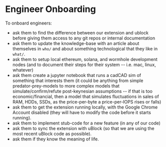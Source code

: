 # Engineer Onboarding

To onboard engineers:

  - ask them to find the difference between our extension and ublock
    before giving them access to any git repos or internal documentation
  - ask them to update the knowledge-base with an article about themselves
    in `who/` and about something technological that they like in `what/`.
  - ask them to setup local ethereum, solana, and wormhole development nodes
    (and to document their steps for their system -- i.e. mac, linux, whatever)
  - ask them create a jupyter notebook that runs a cadCAD sim of something that
    interests them (it could be anything from simple predator-prey-models to
    more complex models that simulate/confirm/refute post-keynesian assumptions
    -- if that is too economic/financial, then a model that simulates fluctuations
    in sales of RAM, HDDs, SSDs, as the price-per-byte a price-per-IOPS rises
    or falls)
  - ask them to get the extension running locally, with the Google Chrome Account
    disabled (they will have to modify the code before it starts running).
  - ask them to implement stub-code for a new feature (in any of our code)
  - ask them to sync the extension with uBlock (so that we are using the most recent
    uBlock code as possible).
  - ask them if they know the meaning of life.